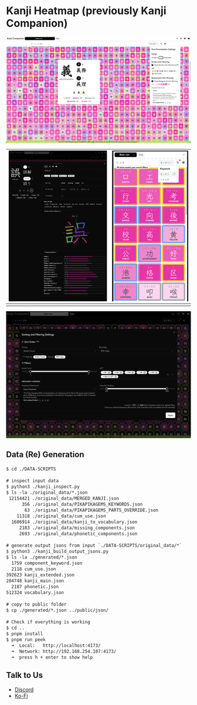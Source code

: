 # Kanji Heatmap (previously Kanji Companion)

![main page](./IMG/preview.png)

| ![kanji details](./IMG/kanji-details.png) | ![mobile screen](./IMG/kanji-expanded.png) |
| ----------------------------------------- | ------------------------------------------ |
|                                           |                                            |

![sort and filter dialog](./IMG/sort-dialog.png)

## Data (Re) Generation

```
$ cd ./DATA-SCRIPTS

# inspect input data
$ python3 ./kanji_inspect.py
$ ls -la ./original_data/*.json
 12154421 ./original_data/MERGED_KANJI.json
      356 ./original_data/PIKAPIKAGEMS_KEYWORDS.json
       63 ./original_data/PIKAPIKAGEMS_PARTS_OVERRIDE.json
    11318 ./original_data/cum_use.json
  1686914 ./original_data/kanji_to_vocabulary.json
     2183 ./original_data/missing_components.json
     2693 ./original_data/phonetic_components.json

# generate output jsons from input `./DATA-SCRIPTS/original_data/*`
$ python3 ./kanji_build_output_jsons.py
$ ls -la ./generated/*.json
  1759 component_keyword.json
  2118 cum_use.json
392623 kanji_extended.json
284748 kanji_main.json
  2187 phonetic.json
512324 vocabulary.json

# copy to public folder
$ cp ./generated/*.json ../public/json/

# Check if everything is working
$ cd ..
$ pnpm install
$ pnpm run peek
  ➜  Local:   http://localhost:4173/
  ➜  Network: http://192.168.254.107:4173/
  ➜  press h + enter to show help
```

## Talk to Us

- [Discord](https://discord.gg/Ash8ZrGb4s)
- [Ko-Fi](https://ko-fi.com/minimithi")
